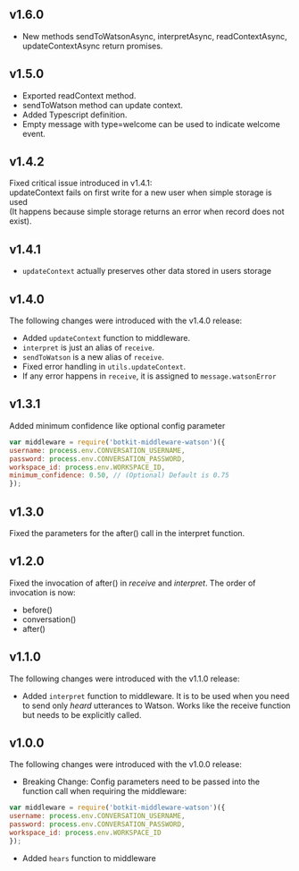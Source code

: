 ## v1.6.0

* New methods sendToWatsonAsync, interpretAsync, readContextAsync, updateContextAsync return promises.

## v1.5.0

* Exported readContext method.
* sendToWatson method can update context.
* Added Typescript definition.
* Empty message with type=welcome can be used to indicate welcome event.

## v1.4.2

Fixed critical issue introduced in v1.4.1:  
updateContext fails on first write for a new user when simple storage is used  
(It happens because simple storage returns an error when record does not exist).

## v1.4.1

* `updateContext` actually preserves other data stored in users storage

## v1.4.0

The following changes were introduced with the v1.4.0 release:
* Added `updateContext` function to middleware.
* `interpret` is just an alias of `receive`.
* `sendToWatson` is a new alias of `receive`.
* Fixed error handling in `utils.updateContext`.
* If any error happens in `receive`, it is assigned to `message.watsonError`

## v1.3.1

Added minimum confidence like optional config parameter

  ```javascript
  var middleware = require('botkit-middleware-watson')({
  username: process.env.CONVERSATION_USERNAME,
  password: process.env.CONVERSATION_PASSWORD,
  workspace_id: process.env.WORKSPACE_ID,
  minimum_confidence: 0.50, // (Optional) Default is 0.75
  });
  ```

## v1.3.0

Fixed the parameters for the after() call in the interpret function.

## v1.2.0

Fixed the invocation of after() in _receive_ and _interpret_. The order of invocation is now:
 * before()
 * conversation()
 * after()

## v1.1.0

The following changes were introduced with the v1.1.0 release:

 * Added `interpret` function to middleware. It is to be used when you need to send only _heard_ utterances to Watson.
  Works like the receive function but needs to be explicitly called.


## v1.0.0

The following changes were introduced with the v1.0.0 release:

 * Breaking Change: Config parameters need to be passed into the function call when requiring the middleware:

  ```javascript
  var middleware = require('botkit-middleware-watson')({
  username: process.env.CONVERSATION_USERNAME,
  password: process.env.CONVERSATION_PASSWORD,
  workspace_id: process.env.WORKSPACE_ID
  });
  ```

 * Added `hears` function to middleware
